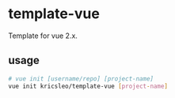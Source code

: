 # template-vue
Template for vue 2.x.

## usage
```bash
# vue init [username/repo] [project-name]
vue init kricsleo/template-vue [project-name]
```

